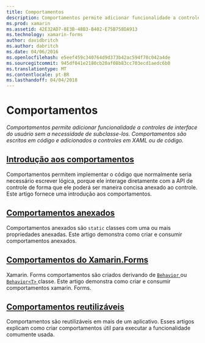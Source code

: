 ```yaml
---
title: Comportamentos
description: Comportamentos permite adicionar funcionalidade a controles de interface do usuário sem a necessidade de subclasse-los. Comportamentos são escritos em código e adicionados a controles em XAML ou de código.
ms.prod: xamarin
ms.assetid: 42E32AD7-8E3B-48B3-B402-E75B758DA913
ms.technology: xamarin-forms
author: davidbritch
ms.author: dabritch
ms.date: 04/06/2016
ms.openlocfilehash: e5eef459c340764d9d373b42ac594f78c042a4de
ms.sourcegitcommit: 945df041e2180cb20af08b83cc703ecd1aedc6b0
ms.translationtype: MT
ms.contentlocale: pt-BR
ms.lasthandoff: 04/04/2018
---
```

# <a name="behaviors"></a>Comportamentos

_Comportamentos permite adicionar funcionalidade a controles de interface do usuário sem a necessidade de subclasse-los. Comportamentos são escritos em código e adicionados a controles em XAML ou de código._

## <a name="introduction-to-behaviorsintroductionmd"></a>[Introdução aos comportamentos](introduction.md)

Comportamentos permitem implementar o código que normalmente seria necessário escrever lógica, porque ele interage diretamente com a API de controle de forma que ele poderá ser maneira concisa anexado ao controle. Este artigo fornece uma introdução aos comportamentos.

## <a name="attached-behaviorsattachedmd"></a>[Comportamentos anexados](attached.md)

Comportamentos anexados são `static` classes com uma ou mais propriedades anexadas. Este artigo demonstra como criar e consumir comportamentos anexados.

## <a name="xamarinforms-behaviorscreatingmd"></a>[Comportamentos do Xamarin.Forms](creating.md)

Xamarin. Forms comportamentos são criados derivando de [ `Behavior` ](https://developer.xamarin.com/api/type/Xamarin.Forms.Behavior/) ou [ `Behavior<T>` ](https://developer.xamarin.com/api/type/Xamarin.Forms.Behavior%3CT%3E/) classe. Este artigo demonstra como criar e consumir comportamentos xamarin. Forms.

## <a name="reusable-behaviorsreusableindexmd"></a>[Comportamentos reutilizáveis](reusable/index.md)

Comportamentos são reutilizáveis em mais de um aplicativo. Esses artigos explicam como criar comportamentos útil para executar a funcionalidade comumente usada.

